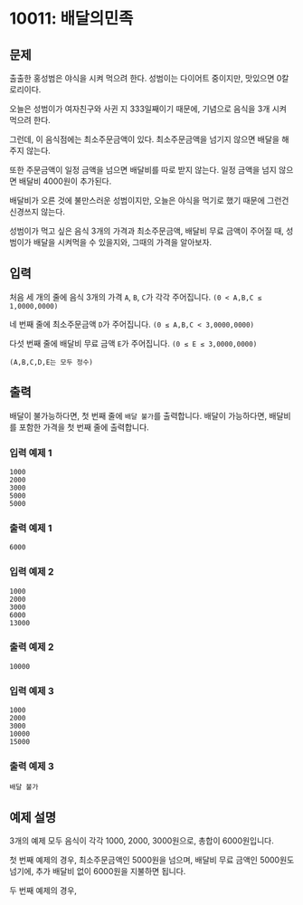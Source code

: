 # 10011: 배달의민족

## 문제

출출한 홍성범은 야식을 시켜 먹으려 한다. 성범이는 다이어트 중이지만, 맛있으면 0칼로리이다.

오늘은 성범이가 여자친구와 사귄 지 333일째이기 때문에, 기념으로 음식을 3개 시켜 먹으려 한다.

그런데, 이 음식점에는 최소주문금액이 있다. 최소주문금액을 넘기지 않으면 배달을 해주지 않는다.

또한 주문금액이 일정 금액을 넘으면 배달비를 따로 받지 않는다. 일정 금액을 넘지 않으면 배달비 4000원이 추가된다.

배달비가 오른 것에 불만스러운 성범이지만, 오늘은 야식을 먹기로 했기 때문에 그런건 신경쓰지 않는다.

성범이가 먹고 싶은 음식 3개의 가격과 최소주문금액, 배달비 무료 금액이 주어질 때, 성범이가 배달을 시켜먹을 수 있을지와, 그때의 가격을 알아보자.

## 입력
처음 세 개의 줄에 음식 3개의 가격 `A`, `B`, `C`가 각각 주어집니다. `(0 < A,B,C ≤ 1,0000,0000)`

네 번째 줄에 최소주문금액 `D`가 주어집니다. `(0 ≤ A,B,C < 3,0000,0000)`

다섯 번째 줄에 배달비 무료 금액 `E`가 주어집니다. `(0 ≤ E ≤ 3,0000,0000)`

`(A,B,C,D,E는 모두 정수)`

## 출력
배달이 불가능하다면, 첫 번째 줄에 `배달 불가`를 출력합니다.
배달이 가능하다면, 배달비를 포함한 가격을 첫 번째 줄에 출력합니다.

### 입력 예제 1
```
1000
2000
3000
5000
5000
```
### 출력 예제 1
```
6000
```

### 입력 예제 2
```
1000
2000
3000
6000
13000
```

### 출력 예제 2
```
10000
```

### 입력 예제 3
```
1000
2000
3000
10000
15000
```

### 출력 예제 3
```
배달 불가
```

## 예제 설명
3개의 예제 모두 음식이 각각 1000, 2000, 3000원으로, 총합이 6000원입니다.

첫 번째 예제의 경우, 최소주문금액인 5000원을 넘으며, 배달비 무료 금액인 5000원도 넘기에, 추가 배달비 없이 6000원을 지불하면 됩니다.

두 번째 예제의 경우, 
